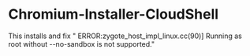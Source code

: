 # Chromium-Installer-CloudShell
This installs and fix " ERROR:zygote_host_impl_linux.cc(90)] Running as root without --no-sandbox is not supported."
